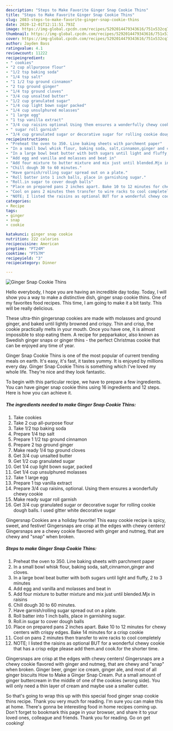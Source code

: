 ```yaml
---
description: "Steps to Make Favorite Ginger Snap Cookie Thins"
title: "Steps to Make Favorite Ginger Snap Cookie Thins"
slug: 2083-steps-to-make-favorite-ginger-snap-cookie-thins
date: 2020-12-01T12:11:51.793Z
image: https://img-global.cpcdn.com/recipes/5292014479343616/751x532cq70/ginger-snap-cookie-thins-recipe-main-photo.jpg
thumbnail: https://img-global.cpcdn.com/recipes/5292014479343616/751x532cq70/ginger-snap-cookie-thins-recipe-main-photo.jpg
cover: https://img-global.cpcdn.com/recipes/5292014479343616/751x532cq70/ginger-snap-cookie-thins-recipe-main-photo.jpg
author: Jayden Bass
ratingvalue: 4.1
reviewcount: 11222
recipeingredient:
- " cookies"
- "2 cup allpurpose flour"
- "1/2 tsp baking soda"
- "1/4 tsp salt"
- "1 1/2 tsp ground cinnamon"
- "2 tsp ground ginger"
- "1/4 tsp ground cloves"
- "3/4 cup unsalted butter"
- "1/2 cup granulated sugar"
- "1/4 cup light bown sugar packed"
- "1/4 cup unsulphured molasses"
- "1 large egg"
- "1 tsp vanilla extract"
- "3/4 cup raisins optional Using them ensures a wonderfully chewy cookie"
- " sugar roll garnish"
- "3/4 cup granulated sugar or decorative sugar for rolling cookie dough balls I used gltter white decorative sugar"
recipeinstructions:
- "Preheat the oven to 350. Line baking sheets with parchment paper"
- "In a small bowl whisk flour, baking soda, salt,cinnamon,ginger and cloves."
- "In a large bowl beat butter with both sugars until light and fluffy, 2 to 3 minutes"
- "Add egg and vanilla and molasses and beat in"
- "Add four mixture to butter mixture and mix just until blended.Mjx in raisins"
- "Chill dough 30 to 60 minutes."
- "Have garnish/rolling sugar spread out on a plate."
- "Roll batter into 1 inch balls, place in garnishing sugar."
- "Roll.in sugar to cover dough balls"
- "Place on prepared pans 2 inches apart. Bake 10 to 12 minutes for chewy centers with crispy edges. Bake 14 minutes for a crisp cookie"
- "Cool on pans 2 minutes then transfer to wire racks to cool completely"
- "NOTE; I listed the raisins as optional BUT for a wonderful chewy cookie that has a crisp edge please add them.and cook.for the shorter time."
categories:
- Recipe
tags:
- ginger
- snap
- cookie

katakunci: ginger snap cookie 
nutrition: 222 calories
recipecuisine: American
preptime: "PT24M"
cooktime: "PT57M"
recipeyield: "3"
recipecategory: Dinner

---
```



![Ginger Snap Cookie Thins](https://img-global.cpcdn.com/recipes/5292014479343616/751x532cq70/ginger-snap-cookie-thins-recipe-main-photo.jpg)

Hello everybody, I hope you are having an incredible day today. Today, I will show you a way to make a distinctive dish, ginger snap cookie thins. One of my favorites food recipes. This time, I am going to make it a bit tasty. This will be really delicious.

These ultra-thin gingersnap cookies are made with molasses and ground ginger, and baked until lightly browned and crispy. Thin and crisp, the cookie practically melts in your mouth. Once you have one, it is almost impossible to stop eating them. A recipe for pepparkakor, also known as Swedish ginger snaps or ginger thins - the perfect Christmas cookie that can be enjoyed any time of year.

Ginger Snap Cookie Thins is one of the most popular of current trending meals on earth. It's easy, it's fast, it tastes yummy. It is enjoyed by millions every day. Ginger Snap Cookie Thins is something which I've loved my whole life. They're nice and they look fantastic.


To begin with this particular recipe, we have to prepare a few ingredients. You can have ginger snap cookie thins using 16 ingredients and 12 steps. Here is how you can achieve it.

<!--inarticleads1-->

##### The ingredients needed to make Ginger Snap Cookie Thins:

1. Take  cookies
1. Take 2 cup all-purpose flour
1. Take 1/2 tsp baking soda
1. Prepare 1/4 tsp salt
1. Prepare 1 1/2 tsp ground cinnamon
1. Prepare 2 tsp ground ginger
1. Make ready 1/4 tsp ground cloves
1. Get 3/4 cup unsalted butter
1. Get 1/2 cup granulated sugar
1. Get 1/4 cup light bown sugar, packed
1. Get 1/4 cup unsulphured molasses
1. Take 1 large egg
1. Prepare 1 tsp vanilla extract
1. Prepare 3/4 cup raisins, optional. Using them ensures a wonderfully chewy cookie
1. Make ready  sugar roll garnish
1. Get 3/4 cup granulated sugar or decorative sugar for rolling cookie dough balls. I used gltter white decorative sugar


Gingersnap Cookies are a holiday favorite! This easy cookie recipe is spicy, sweet, and festive! Gingersnaps are crisp at the edges with chewy centers! Gingersnaps are a chewy cookie flavored with ginger and nutmeg, that are chewy and &#34;snap&#34; when broken. 

<!--inarticleads2-->

##### Steps to make Ginger Snap Cookie Thins:

1. Preheat the oven to 350. Line baking sheets with parchment paper
1. In a small bowl whisk flour, baking soda, salt,cinnamon,ginger and cloves.
1. In a large bowl beat butter with both sugars until light and fluffy, 2 to 3 minutes
1. Add egg and vanilla and molasses and beat in
1. Add four mixture to butter mixture and mix just until blended.Mjx in raisins
1. Chill dough 30 to 60 minutes.
1. Have garnish/rolling sugar spread out on a plate.
1. Roll batter into 1 inch balls, place in garnishing sugar.
1. Roll.in sugar to cover dough balls
1. Place on prepared pans 2 inches apart. Bake 10 to 12 minutes for chewy centers with crispy edges. Bake 14 minutes for a crisp cookie
1. Cool on pans 2 minutes then transfer to wire racks to cool completely
1. NOTE; I listed the raisins as optional BUT for a wonderful chewy cookie that has a crisp edge please add them.and cook.for the shorter time.


Gingersnaps are crisp at the edges with chewy centers! Gingersnaps are a chewy cookie flavored with ginger and nutmeg, that are chewy and &#34;snap&#34; when broken. Ginger beer, ginger ice cream, ginger ale, and most of all ginger biscuits How to Make a Ginger Snap Cream. Put a small amount of ginger buttercream in the middle of one of the cookies (wrong side). You will only need a thin layer of cream and maybe use a smaller cutter. 

So that's going to wrap this up with this special food ginger snap cookie thins recipe. Thank you very much for reading. I'm sure you can make this at home. There's gonna be interesting food in home recipes coming up. Don't forget to bookmark this page in your browser, and share it to your loved ones, colleague and friends. Thank you for reading. Go on get cooking!
